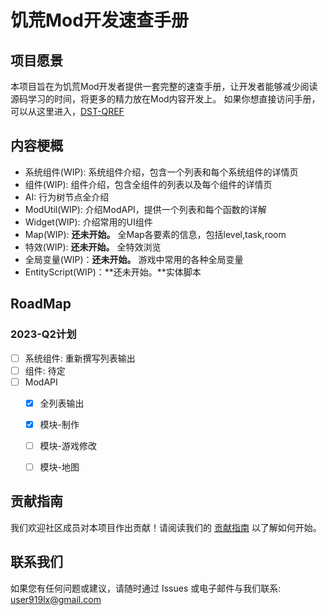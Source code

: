# 饥荒Mod开发速查手册


## 项目愿景
本项目旨在为饥荒Mod开发者提供一套完整的速查手册，让开发者能够减少阅读源码学习的时间，将更多的精力放在Mod内容开发上。
如果你想直接访问手册，可以从这里进入，[DST-QREF](https://user919lx.github.io/DST-QREF/)

## 内容梗概

* 系统组件(WIP): 系统组件介绍，包含一个列表和每个系统组件的详情页
* 组件(WIP): 组件介绍，包含全组件的列表以及每个组件的详情页
* AI: 行为树节点全介绍
* ModUtil(WIP): 介绍ModAPI，提供一个列表和每个函数的详解
* Widget(WIP): 介绍常用的UI组件
* Map(WIP): **还未开始。** 全Map各要素的信息，包括level,task,room
* 特效(WIP): **还未开始。** 全特效浏览
* 全局变量(WIP)：**还未开始。** 游戏中常用的各种全局变量
* EntityScript(WIP)：**还未开始。**实体脚本


## RoadMap

### 2023-Q2计划

- [ ] 系统组件: 重新撰写列表输出
- [ ] 组件: 待定
- [ ] ModAPI 
  - [x] 全列表输出
  - [x] 模块-制作
  - [ ] 模块-游戏修改
  - [ ] 模块-地图


## 贡献指南
我们欢迎社区成员对本项目作出贡献！请阅读我们的 [贡献指南](CONTRIBUTING.md) 以了解如何开始。

## 联系我们
如果您有任何问题或建议，请随时通过 Issues 或电子邮件与我们联系: user919lx@gmail.com
